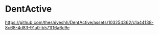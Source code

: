 # DentActive


https://github.com/theshiveshh/DentActive/assets/103254362/c1a44138-8c68-4d83-91a0-b571f16a6c9e

